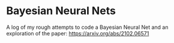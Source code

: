 # Bayesian Neural Nets

A log of my rough attempts to code a Bayesian Neural Net and an exploration of the paper: https://arxiv.org/abs/2102.06571